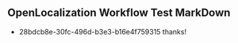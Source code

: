 ## OpenLocalization Workflow Test MarkDown
* 28bdcb8e-30fc-496d-b3e3-b16e4f759315 thanks!

<!--HONumber=Jul16_HO2-->


